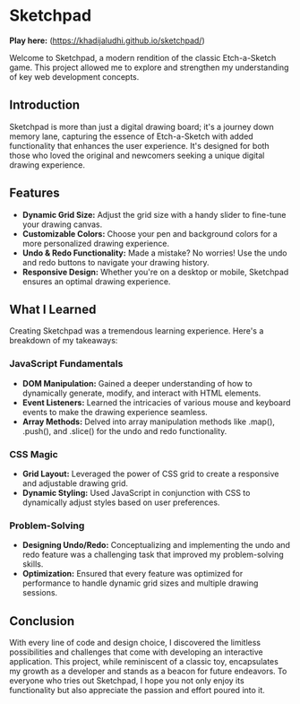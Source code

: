 # Sketchpad

**Play here:** (https://khadijaludhi.github.io/sketchpad/)

Welcome to Sketchpad, a modern rendition of the classic Etch-a-Sketch game. This project allowed me to explore and strengthen my understanding of key web development concepts.

## Introduction

Sketchpad is more than just a digital drawing board; it's a journey down memory lane, capturing the essence of Etch-a-Sketch with added functionality that enhances the user experience. It's designed for both those who loved the original and newcomers seeking a unique digital drawing experience.

## Features

- **Dynamic Grid Size:** Adjust the grid size with a handy slider to fine-tune your drawing canvas.
- **Customizable Colors:** Choose your pen and background colors for a more personalized drawing experience.
- **Undo & Redo Functionality:** Made a mistake? No worries! Use the undo and redo buttons to navigate your drawing history.
- **Responsive Design:** Whether you're on a desktop or mobile, Sketchpad ensures an optimal drawing experience.

## What I Learned

Creating Sketchpad was a tremendous learning experience. Here's a breakdown of my takeaways:

### JavaScript Fundamentals

- **DOM Manipulation:** Gained a deeper understanding of how to dynamically generate, modify, and interact with HTML elements.
- **Event Listeners:** Learned the intricacies of various mouse and keyboard events to make the drawing experience seamless.
- **Array Methods:** Delved into array manipulation methods like .map(), .push(), and .slice() for the undo and redo functionality.

### CSS Magic

- **Grid Layout:** Leveraged the power of CSS grid to create a responsive and adjustable drawing grid.
- **Dynamic Styling:** Used JavaScript in conjunction with CSS to dynamically adjust styles based on user preferences.

### Problem-Solving

- **Designing Undo/Redo:** Conceptualizing and implementing the undo and redo feature was a challenging task that improved my problem-solving skills.
- **Optimization:** Ensured that every feature was optimized for performance to handle dynamic grid sizes and multiple drawing sessions.

## Conclusion

With every line of code and design choice, I discovered the limitless possibilities and challenges that come with developing an interactive application. This project, while reminiscent of a classic toy, encapsulates my growth as a developer and stands as a beacon for future endeavors. To everyone who tries out Sketchpad, I hope you not only enjoy its functionality but also appreciate the passion and effort poured into it.
